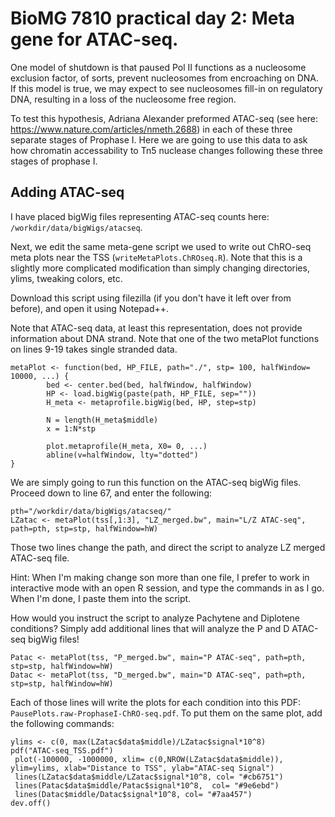 BioMG 7810 practical day 2: Meta gene for ATAC-seq.
===================================================

One model of shutdown is that paused Pol II functions as a nucleosome exclusion factor, of sorts, prevent nucleosomes from encroaching on DNA. If this model is true, we may expect to see nucleosomes fill-in on regulatory DNA, resulting in a loss of the nucleosome free region.

To test this hypothesis, Adriana Alexander preformed ATAC-seq (see here: https://www.nature.com/articles/nmeth.2688) in each of these three separate stages of Prophase I. Here we are going to use this data to ask how chromatin accessability to Tn5 nuclease changes following these three stages of prophase I.

Adding ATAC-seq
---------------

I have placed bigWig files representing ATAC-seq counts here: ```/workdir/data/bigWigs/atacseq```. 

Next, we edit the same meta-gene script we used to write out ChRO-seq meta plots near the TSS (```writeMetaPlots.ChROseq.R```). Note that this is a slightly more complicated modification than simply changing directories, ylims, tweaking colors, etc.

Download this script using filezilla (if you don't have it left over from before), and open it using Notepad++. 

Note that ATAC-seq data, at least this representation, does not provide information about DNA strand. Note that one of the two metaPlot functions on lines 9-19 takes single stranded data.

```
metaPlot <- function(bed, HP_FILE, path="./", stp= 100, halfWindow= 10000, ...) {
        bed <- center.bed(bed, halfWindow, halfWindow)
        HP <- load.bigWig(paste(path, HP_FILE, sep=""))
        H_meta <- metaprofile.bigWig(bed, HP, step=stp)

        N = length(H_meta$middle)
        x = 1:N*stp

        plot.metaprofile(H_meta, X0= 0, ...)
        abline(v=halfWindow, lty="dotted")
}
```

We are simply going to run this function on the ATAC-seq bigWig files. Proceed down to line 67, and enter the following: 

```
pth="/workdir/data/bigWigs/atacseq/"
LZatac <- metaPlot(tss[,1:3], "LZ_merged.bw", main="L/Z ATAC-seq", path=pth, stp=stp, halfWindow=hW)
```

Those two lines change the path, and direct the script to analyze LZ merged ATAC-seq file. 

Hint: When I'm making change son more than one file, I prefer to work in interactive mode with an open R session, and type the commands in as I go. When I'm done, I paste them into the script.

How would you instruct the script to analyze Pachytene and Diplotene conditions? Simply add additional lines that will analyze the P and D ATAC-seq bigWig files!

```
Patac <- metaPlot(tss, "P_merged.bw", main="P ATAC-seq", path=pth, stp=stp, halfWindow=hW)
Datac <- metaPlot(tss, "D_merged.bw", main="D ATAC-seq", path=pth, stp=stp, halfWindow=hW)
```

Each of those lines will write the plots for each condition into this PDF: ```PausePlots.raw-ProphaseI-ChRO-seq.pdf```. To put them on the same plot, add the following commands: 

```
ylims <- c(0, max(LZatac$data$middle)/LZatac$signal*10^8)
pdf("ATAC-seq_TSS.pdf")
 plot(-100000, -1000000, xlim= c(0,NROW(LZatac$data$middle)), ylim=ylims, xlab="Distance to TSS", ylab="ATAC-seq Signal")
 lines(LZatac$data$middle/LZatac$signal*10^8, col= "#cb6751")
 lines(Patac$data$middle/Patac$signal*10^8,  col= "#9e6ebd")
 lines(Datac$middle/Datac$signal*10^8, col= "#7aa457")
dev.off()
```
